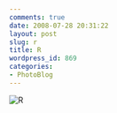 ```yaml
---
comments: true
date: 2008-07-28 20:31:22
layout: post
slug: r
title: R
wordpress_id: 869
categories:
- PhotoBlog
---
```


![R](http://ryanfitzer.com/main/wp-content/uploads/2008/07/r-for-ryan.jpg)
